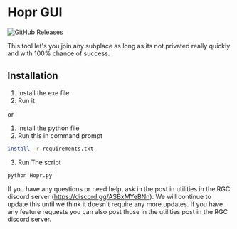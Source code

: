 # Hopr GUI
![GitHub Releases](https://img.shields.io/github/downloads/BLOCKCE/Hopr-GUI/total.svg)

This tool let's you join any subplace as long as its not privated really quickly and with 100% chance of success.

## Installation
1. Install the exe file
2. Run it

or

1. Install the python file
2. Run this in command prompt
```bash
install -r requirements.txt
```
3. Run The script
```bash
python Hopr.py
```

If you have any questions or need help, ask in the post in utilities in the RGC discord server (https://discord.gg/ASBxMYeBNn).
We will continue to update this until we think it doesn't require any more updates. If you have any feature requests you can also post those in the utilities post in the RGC discord server.
